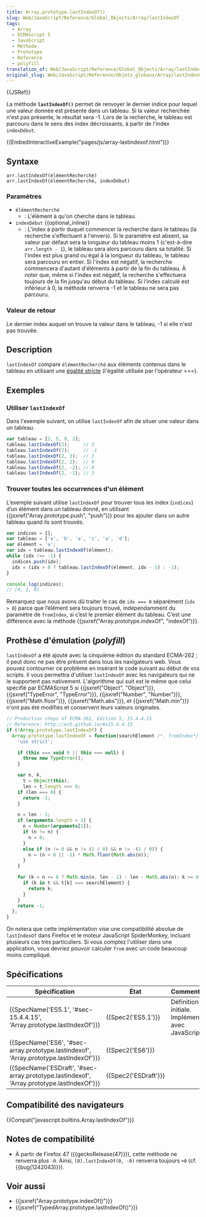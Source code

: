 ```yaml
---
title: Array.prototype.lastIndexOf()
slug: Web/JavaScript/Reference/Global_Objects/Array/lastIndexOf
tags:
  - Array
  - ECMAScript 5
  - JavaScript
  - Méthode
  - Prototype
  - Reference
  - polyfill
translation_of: Web/JavaScript/Reference/Global_Objects/Array/lastIndexOf
original_slug: Web/JavaScript/Reference/Objets_globaux/Array/lastIndexOf
---
```

{{JSRef}}

La méthode **`lastIndexOf()`** permet de renvoyer le dernier indice pour lequel une valeur donnée est présente dans un tableau. Si la valeur recherchée n'est pas présente, le résultat sera -1. Lors de la recherche, le tableau est parcouru dans le sens des index décroissants, à partir de l'index `indexDébut`.

{{EmbedInteractiveExample("pages/js/array-lastindexof.html")}}

## Syntaxe

    arr.lastIndexOf(élémentRecherché)
    arr.lastIndexOf(élémentRecherché, indexDébut)

### Paramètres

- `élémentRecherché`
  - : L'élément à qu'on cherche dans le tableau.
- `indexDébut` {{optional_inline}}
  - : L'index à partir duquel commencer la recherche dans le tableau (la recherche s'effectuant à l'envers). Si le paramètre est absent, sa valeur par défaut sera la longueur du tableau moins 1 (c'est-à-dire `arr.length - 1`), le tableau sera alors parcouru dans sa totalité. Si l'index est plus grand ou égal à la longueur du tableau, le tableau sera parcouru en entier. Si l'index est négatif, la recherche commencera d'autant d'éléments à partir de la fin du tableau. À noter que, même si l'index est négatif, la recherche s'effectuera toujours de la fin jusqu'au début du tableau. Si l'index calculé est inférieur à 0, la méthode renverra -1 et le tableau ne sera pas parcouru.

### Valeur de retour

Le dernier index auquel on trouve la valeur dans le tableau, -1 si elle n'est pas trouvée.

## Description

`lastIndexOf` compare `élémentRecherché` aux éléments contenus dans le tableau en utilisant une [égalité stricte](</fr/docs/Web/JavaScript/Reference/Opérateurs/Opérateurs_de_comparaison#.C3.89galit.C3.A9_stricte_(.3D.3D.3D)>) (l'égalité utilisée par l'opérateur ===).

## Exemples

### Utiliser `lastIndexOf`

Dans l'exemple suivant, on utilise `lastIndexOf` afin de situer une valeur dans un tableau.

```js
var tableau = [2, 5, 9, 2];
tableau.lastIndexOf(2);     // 3
tableau.lastIndexOf(7);     // -1
tableau.lastIndexOf(2, 3);  // 3
tableau.lastIndexOf(2, 2);  // 0
tableau.lastIndexOf(2, -2); // 0
tableau.lastIndexOf(2, -1); // 3
```

### Trouver toutes les occurrences d'un élément

L’exemple suivant utilise `lastIndexOf` pour trouver tous les index (`indices`) d’un élément dans un tableau donné, en utilisant {{jsxref("Array.prototype.push", "push")}} pour les ajouter dans un autre tableau quand ils sont trouvés.

```js
var indices = [];
var tableau = ['a', 'b', 'a', 'c', 'a', 'd'];
var élément = 'a';
var idx = tableau.lastIndexOf(élément);
while (idx !== -1) {
  indices.push(idx);
  idx = (idx > 0 ? tableau.lastIndexOf(élément, idx - 1) : -1);
}

console.log(indices);
// [4, 2, 0]
```

Remarquez que nous avons dû traiter le cas de `idx === 0` séparément (`idx > 0`) parce que l’élément sera toujours trouvé, indépendamment du paramètre de `fromIndex`, si c’est le premier élément du tableau. C’est une différence avec la méthode {{jsxref("Array.prototype.indexOf", "indexOf")}}.

## Prothèse d'émulation (_polyfill_)

`lastIndexOf` a été ajouté avec la cinquième édition du standard ECMA-262 ; il peut donc ne pas être présent dans tous les navigateurs web. Vous pouvez contourner ce problème en insérant le code suivant au début de vos scripts. Il vous permettra d'utiliser `lastIndexOf` avec les navigateurs qui ne le supportent pas nativement. L'algorithme qui suit est le même que celui spécifié par ECMAScript 5 si {{jsxref("Object", "Object")}}, {{jsxref("TypeError", "TypeError")}}, {{jsxref("Number", "Number")}}, {{jsxref("Math.floor")}}, {{jsxref("Math.abs")}}, et {{jsxref("Math.min")}} n'ont pas été modifiés et conservent leurs valeurs originales.

```js
// Production steps of ECMA-262, Edition 5, 15.4.4.15
// Reference: http://es5.github.io/#x15.4.4.15
if (!Array.prototype.lastIndexOf) {
  Array.prototype.lastIndexOf = function(searchElement /*, fromIndex*/) {
    'use strict';

    if (this === void 0 || this === null) {
      throw new TypeError();
    }

    var n, k,
      t = Object(this),
      len = t.length >>> 0;
    if (len === 0) {
      return -1;
    }

    n = len - 1;
    if (arguments.length > 1) {
      n = Number(arguments[1]);
      if (n != n) {
        n = 0;
      }
      else if (n != 0 && n != (1 / 0) && n != -(1 / 0)) {
        n = (n > 0 || -1) * Math.floor(Math.abs(n));
      }
    }

    for (k = n >= 0 ? Math.min(n, len - 1) : len - Math.abs(n); k >= 0; k--) {
      if (k in t && t[k] === searchElement) {
        return k;
      }
    }
    return -1;
  };
}
```

On notera que cette implémentation vise une compatibilité absolue de `lastIndexOf` dans Firefox et le moteur JavaScript SpiderMonkey, incluant plusieurs cas très particuliers. Si vous comptez l'utiliser dans une application, vous devriez pouvoir calculer `from` avec un code beaucoup moins compliqué.

## Spécifications

| Spécification                                                                                                            | État                         | Commentaires                                          |
| ------------------------------------------------------------------------------------------------------------------------ | ---------------------------- | ----------------------------------------------------- |
| {{SpecName('ES5.1', '#sec-15.4.4.15', 'Array.prototype.lastIndexOf')}}                             | {{Spec2('ES5.1')}}     | Définition initiale. Implémentée avec JavaScript 1.6. |
| {{SpecName('ES6', '#sec-array.prototype.lastindexof', 'Array.prototype.lastIndexOf')}}     | {{Spec2('ES6')}}         |                                                       |
| {{SpecName('ESDraft', '#sec-array.prototype.lastindexof', 'Array.prototype.lastIndexOf')}} | {{Spec2('ESDraft')}} |                                                       |

## Compatibilité des navigateurs

{{Compat("javascript.builtins.Array.lastIndexOf")}}

## Notes de compatibilité

- À partir de Firefox 47 ({{geckoRelease(47)}}), cette méthode ne renverra plus `-0`. Ainsi, `[0].lastIndexOf(0, -0)` renverra toujours `+0` (cf. {{bug(1242043)}}).

## Voir aussi

- {{jsxref("Array.prototype.indexOf()")}}
- {{jsxref("TypedArray.prototype.lastIndexOf()")}}
